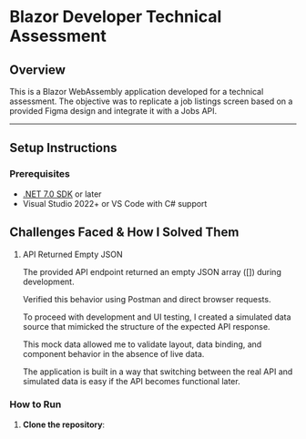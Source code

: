 # Blazor Developer Technical Assessment

## Overview

This is a Blazor WebAssembly application developed for a technical assessment. The objective was to replicate a job listings screen based on a provided Figma design and integrate it with a Jobs API.

---

## Setup Instructions

### Prerequisites

- [.NET 7.0 SDK](https://dotnet.microsoft.com/en-us/download/dotnet/7.0) or later
- Visual Studio 2022+ or VS Code with C# support

## Challenges Faced & How I Solved Them
1. API Returned Empty JSON

    The provided API endpoint returned an empty JSON array ([]) during development.

    Verified this behavior using Postman and direct browser requests.

    To proceed with development and UI testing, I created a simulated data source that mimicked the structure of the expected API response.

    This mock data allowed me to validate layout, data binding, and component behavior in the absence of live data.

    The application is built in a way that switching between the real API and simulated data is easy if the API becomes functional later.

### How to Run

1. **Clone the repository**:
   ```bash